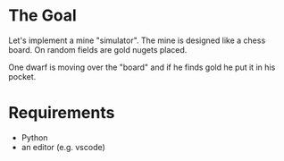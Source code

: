 # The Goal
Let's implement a mine "simulator". The mine is designed like a chess board. On random fields are gold nugets placed.

One dwarf is moving over the "board" and if he finds gold he put it in his pocket.

# Requirements
* Python
* an editor (e.g. vscode)